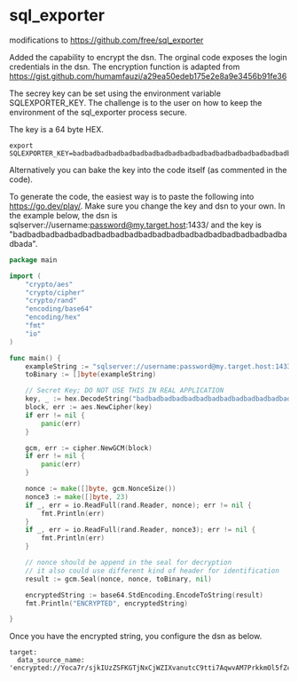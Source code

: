 # sql_exporter
modifications to https://github.com/free/sql_exporter

Added the capability to encrypt the dsn. The orginal code exposes the login credentials in the dsn. The encryption function is adapted from https://gist.github.com/humamfauzi/a29ea50edeb175e2e8a9e3456b91fe36

The secrey key can be set using the environment variable SQLEXPORTER_KEY. The challenge is to the user on how to keep the environment of the sql_exporter process secure. 

The key is a 64 byte HEX.

```
export SQLEXPORTER_KEY=badbadbadbadbadbadbadbadbadbadbadbadbadbadbadbadbadbadbadbadbada
```

Alternatively you can bake the key into the code itself (as commented in the code).

To generate the code, the easiest way is to paste the following into https://go.dev/play/. Make sure you change the key and dsn to your own. In the example below, the dsn is sqlserver://username:password@my.target.host:1433/ and the key is "badbadbadbadbadbadbadbadbadbadbadbadbadbadbadbadbadbadbadbadbada".

```go
package main

import (
	"crypto/aes"
	"crypto/cipher"
	"crypto/rand"
	"encoding/base64"
	"encoding/hex"
	"fmt"
	"io"
)

func main() {
	exampleString := "sqlserver://username:password@my.target.host:1433/"
	toBinary := []byte(exampleString)

	// Secret Key; DO NOT USE THIS IN REAL APPLICATION
	key, _ := hex.DecodeString("badbadbadbadbadbadbadbadbadbadbadbadbadbadbadbadbadbadbadbadbada")
	block, err := aes.NewCipher(key)
	if err != nil {
		panic(err)
	}

	gcm, err := cipher.NewGCM(block)
	if err != nil {
		panic(err)
	}

	nonce := make([]byte, gcm.NonceSize())
	nonce3 := make([]byte, 23)
	if _, err = io.ReadFull(rand.Reader, nonce); err != nil {
		fmt.Println(err)
	}
	if _, err = io.ReadFull(rand.Reader, nonce3); err != nil {
		fmt.Println(err)
	}

	// nonce should be append in the seal for decryption
	// it also could use different kind of header for identification
	result := gcm.Seal(nonce, nonce, toBinary, nil)

	encryptedString := base64.StdEncoding.EncodeToString(result)
	fmt.Println("ENCRYPTED", encryptedString)

}
```

Once you have the encrypted string, you configure the dsn as below.

```
target:
  data_source_name: 'encrypted://Yoca7r/sjkIUzZSFKGTjNxCjWZIXvanutcC9tti7AqwvAM7PrkkmOl5fZcMcfnGYrwyPLFuudH+AMmN6Z8pQPoBWPGwmEHyQ1Vu8wPMu'
```
